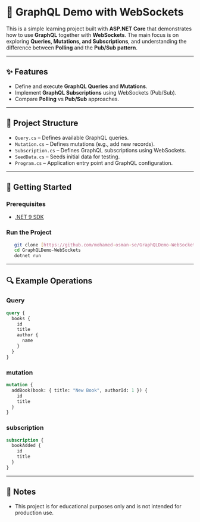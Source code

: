 # 🧪 GraphQL Demo with WebSockets

This is a simple learning project built with **ASP.NET Core** that demonstrates how to use **GraphQL** together with **WebSockets**. The main focus is on exploring **Queries, Mutations, and Subscriptions**, and understanding the difference between **Polling** and the **Pub/Sub pattern**.

---

## ✨ Features

-   Define and execute **GraphQL Queries** and **Mutations**.
-   Implement **GraphQL Subscriptions** using WebSockets (Pub/Sub).
-   Compare **Polling** vs **Pub/Sub** approaches.

---

## 📂 Project Structure

-   `Query.cs` – Defines available GraphQL queries.
-   `Mutation.cs` – Defines mutations (e.g., add new records).
-   `Subscription.cs` – Defines GraphQL subscriptions using WebSockets.
-   `SeedData.cs` – Seeds initial data for testing.
-   `Program.cs` – Application entry point and GraphQL configuration.

---

## 🚀 Getting Started

### Prerequisites

-   [.NET 9 SDK](https://dotnet.microsoft.com/en-us/download)

### Run the Project

 ```bash
    git clone [https://github.com/mohamed-osman-se/GraphQLDemo-WebSockets.git](https://github.com/mohamed-osman-se/GraphQLDemo-WebSockets.git)
    cd GraphQLDemo-WebSockets
    dotnet run
```
---

## 🔍 Example Operations

### Query

```graphql
query {
  books {
    id
    title
    author {
      name
    }
  }
}
```

### mutation

```graphql
mutation {
  addBook(book: { title: "New Book", authorId: 1 }) {
    id
    title
  }
}

```

### subscription

```graphql
subscription {
  bookAdded {
    id
    title
  }
}
```

---

## 📌 Notes
-   This project is for educational purposes only and is not intended for production use.
  
